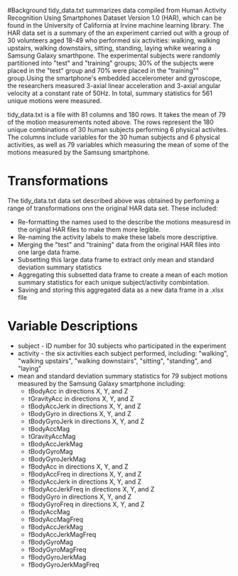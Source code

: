 #Background
tidy_data.txt summarizes data compiled from Human Activity Recognition Using Smartphones Dataset Version 1.0 (HAR), which can be found in the University of California at Irvine machine learning library. The HAR data set is a summary of the an experiment carried out with a group of 30 volunteers aged 18-49 who performed six activities: walking, walking upstairs, walking downstairs, sitting, standing, laying whike wearing a Samsung Galaxy smarthpone. The experimental subjects were randomly partitioned into "test" and "training" groups; 30% of the subjects were placed in the "test" group and 70% were placed in the "training"" group.Using the smartphone's embedded accelerometer and gyroscope, the researchers measured 3-axial linear acceleration and 3-axial angular velocity at a constant rate of 50Hz. In total, summary statistics for 561 unique motions were measured.

tidy_data.txt is a file with 81 columns and 180 rows. It takes the mean of 79 of the motion measurements noted above. The rows represent the 180 unique combinations of 30 human subjects performing 6 physical activites. The columns include variables for the 30 human subjects and 6 physical activities, as well as 79 variables which measuring the mean of some of the motions measured by the Samsung smartphone.

# Transformations
The tidy_data.txt data set described above was obtained by perfoming a range of transformations onn the original HAR data set. These included:
* Re-formatting the names used to the describe the motions measuresd in the original HAR files to make them more legible.
* Re-naming the activity labels to make these labels more descriptive.
* Merging the "test" and "training" data from the original HAR files into one large data frame.
* Subsetting this large data frame to extract only mean and standard deviation summary statistics 
* Aggregating this subsetted data frame to create a mean of each motion summary statistics for each unique subject/activity combintation.
* Saving and storing this aggregated data as a new data frame in a .xlsx file

# Variable Descriptions
* subject - ID number for 30 subjects who participated in the experiment
* activity - the six activities each subject performed, including: "walking", "walking upstairs", "walking downstairs", "sitting", "standing", and "laying"
* mean and standard deviation summary statistics for 79 subject motions measured by the Samsung Galaxy smartphone including:
  * tBodyAcc in directions X, Y, and Z
  *	tGravityAcc in directions X, Y, and Z
  * tBodyAccJerk in directions X, Y, and Z
  * tBodyGyro in directions X, Y, and Z
  * tBodyGyroJerk in directions X, Y, and Z
  * tBodyAccMag 
  * tGravityAccMag
  * tBodyAccJerkMag
  * tBodyGyroMag
  * tBodyGyroJerkMag
  * fBodyAcc in directions X, Y, and Z
  * fBodyAccFreq in directions X, Y, and Z
  * fBodyAccJerk in directions X, Y, and Z
  * fBodyAccJerkFreq in directions X, Y, and Z
  * fBodyGyro in directions X, Y, and Z
  * fBodyGyroFreq in directions X, Y, and Z
  * fBodyAccMag 
  * fBodyAccMagFreq
  * fBodyAccJerkMag
  * fBodyAccJerkMagFreq
  * fBodyGyroMag
  * fBodyGyroMagFreq
  * fBodyGyroJerkMag
  * fBodyGyroJerkMagFreq
 









